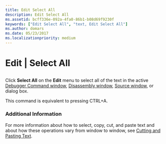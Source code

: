```yaml
---
title: Edit Select All
description: Edit Select All
ms.assetid: bcff336e-092a-4fa0-86b1-b08d69f9230f
keywords: ["Edit Select All", "text, Edit Select All"]
ms.author: domars
ms.date: 05/23/2017
ms.localizationpriority: medium
---
```


# Edit | Select All


## <span id="ddk_edit_select_all_dbg"></span><span id="DDK_EDIT_SELECT_ALL_DBG"></span>


Click **Select All** on the **Edit** menu to select all of the text in the active [Debugger Command window](debugger-command-window.md), [Disassembly window](disassembly-window.md), [Source window](source-window.md), or dialog box.

This command is equivalent to pressing CTRL+A.

### <span id="additional_information"></span><span id="ADDITIONAL_INFORMATION"></span>Additional Information

For more information about how to select, copy, cut, and paste text and about how these operations vary from window to window, see [Cutting and Pasting Text](cutting-and-pasting-text.md).

 

 





